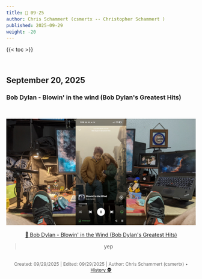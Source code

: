```yaml
---
title: 🎸 09-25
author: Chris Schammert (csmertx -- Christopher Schammert )
published: 2025-09-29
weight: -20
---
```


<!-- The content of this website was written by Christopher Schammert aka Chris Schammert -->

{{< toc >}}

<br />

## September 20, 2025
### Bob Dylan - Blowin' in the wind (Bob Dylan's Greatest Hits)

<br />
<div style="text-align: center;">

![albumimg](/Blog/music/images/bob_dylan_bob_dylans_greatest_hits.jpg "Apocalyptica - Worlds Collide - Spotify Screenshot")
<br />

[🔗 Bob Dylan - Blowin' in the Wind (Bob Dylan's Greatest Hits)](https://www.youtube.com/watch?v=GjmG0tsvff0 "YouTube \ Bob Dylan - Blowin' in the Wind (Bob Dylan's Greatest Hits)")

> yep

<br />

<div style="text-align: center; font-size:12px; color:dimgray">
    Created: 09/29/2025 | Edited: 09/29/2025 | Author: Chris Schammert (csmertx) • 
    <a href="https://github.com/csmertx/csmertx.github.io/commits/main/content/Blog/music/2025/0925.md" 
       title="Github.com | csmertx \ csmertx.github.io \ commits \ main \ content \ Blog \ Music \ 2025 \ 09-2025">
       History 🕵️
    </a>
</div>